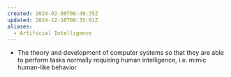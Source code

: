 ```yaml
---
created: 2024-02-09T08:49:35Z
updated: 2024-12-10T08:35:01Z
aliases:
  - Artificial Intelligence
---
```

- The theory and development of computer systems so that they are able to perform tasks normally requiring human intelligence, i.e. mimic human-like behavior